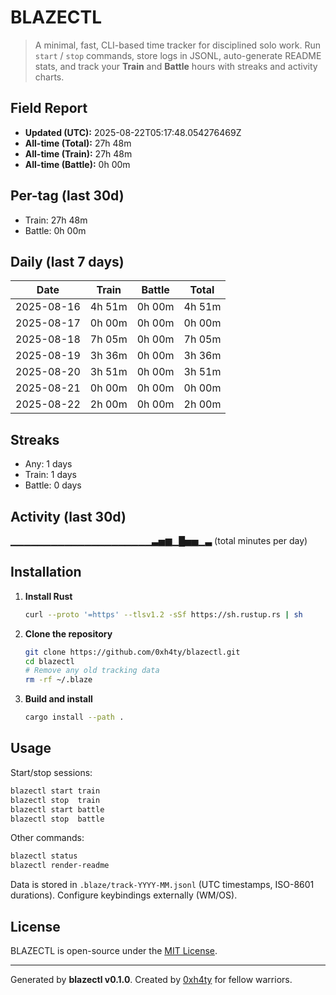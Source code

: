 # BLAZECTL

> A minimal, fast, CLI-based time tracker for disciplined solo work.
    Run `start` / `stop` commands, store logs in JSONL, auto-generate README stats,
    and track your **Train** and **Battle** hours with streaks and activity charts.

## Field Report

- **Updated (UTC):** 2025-08-22T05:17:48.054276469Z
- **All-time (Total):** 27h 48m
- **All-time (Train):** 27h 48m
- **All-time (Battle):** 0h 00m

## Per-tag (last 30d)
- Train: 27h 48m
- Battle: 0h 00m

## Daily (last 7 days)
| Date       | Train | Battle | Total |
|------------|-------|--------|-------|
| 2025-08-16 | 4h 51m | 0h 00m | 4h 51m |
| 2025-08-17 | 0h 00m | 0h 00m | 0h 00m |
| 2025-08-18 | 7h 05m | 0h 00m | 7h 05m |
| 2025-08-19 | 3h 36m | 0h 00m | 3h 36m |
| 2025-08-20 | 3h 51m | 0h 00m | 3h 51m |
| 2025-08-21 | 0h 00m | 0h 00m | 0h 00m |
| 2025-08-22 | 2h 00m | 0h 00m | 2h 00m |

## Streaks
- Any: 1 days
- Train: 1 days
- Battle: 0 days

## Activity (last 30d)
▁▁▁▁▁▁▁▁▁▁▁▁▁▁▁▁▁▁▁▁▁▃▅▆▁█▅▅▁▃ (total minutes per day)

## Installation
1. **Install Rust**
   ```bash
   curl --proto '=https' --tlsv1.2 -sSf https://sh.rustup.rs | sh
   ```
2. **Clone the repository**
   ```bash
   git clone https://github.com/0xh4ty/blazectl.git
   cd blazectl
   # Remove any old tracking data
   rm -rf ~/.blaze
   ```
3. **Build and install**
   ```bash
   cargo install --path .
   ```

## Usage
Start/stop sessions:
```bash
blazectl start train
blazectl stop  train
blazectl start battle
blazectl stop  battle
```
Other commands:
```bash
blazectl status
blazectl render-readme
```
Data is stored in `.blaze/track-YYYY-MM.jsonl` (UTC timestamps, ISO-8601 durations).
Configure keybindings externally (WM/OS).

## License
BLAZECTL is open-source under the [MIT License](LICENSE).

---

Generated by **blazectl v0.1.0**.
Created by [0xh4ty](https://github.com/0xh4ty) for fellow warriors.
